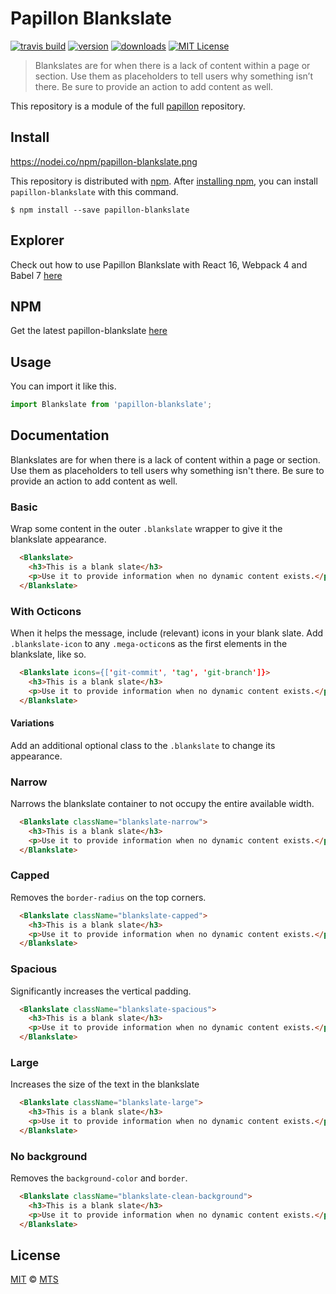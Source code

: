 # Papillon Blankslate

[![travis build](https://img.shields.io/travis/mts/papillon.svg?style=flat-square)](https://travis-ci.org/mts/papillon)
[![version](https://img.shields.io/npm/v/papillon-blankslate.svg?style=flat-square)](http://npm.im/papillon-blankslate)
[![downloads](https://img.shields.io/npm/dm/papillon-blankslate.svg?style=flat-square)](http://npm-stat.com/charts.html?package=papillon-blankslate&from=2018-10-13)
[![MIT License](https://img.shields.io/npm/l/papillon-blankslate.svg?style=flat-square)](http://opensource.org/licenses/MIT)

> Blankslates are for when there is a lack of content within a page or section. Use them as placeholders to tell users why something isn’t there. Be sure to provide an action to add content as well.

This repository is a module of the full [papillon][papillon] repository.

## Install

https://nodei.co/npm/papillon-blankslate.png

This repository is distributed with [npm][npm]. After [installing npm][install-npm], you can install `papillon-blankslate` with this command.

```
$ npm install --save papillon-blankslate
```

## Explorer
Check out how to use Papillon Blankslate with React 16, Webpack 4 and Babel 7 [here](https://github.com/mts/papillon/tree/master/packages/papillon-blankslate/explorer)

## NPM
Get the latest papillon-blankslate [here](https://www.npmjs.com/package/papillon-blankslate)

## Usage

You can import it like this.

```javascript
import Blankslate from 'papillon-blankslate';
```

## Documentation

Blankslates are for when there is a lack of content within a page or section. Use them as placeholders to tell users why something isn't there. Be sure to provide an action to add content as well.

### Basic

Wrap some content in the outer `.blankslate` wrapper to give it the blankslate appearance.

```html
  <Blankslate>
    <h3>This is a blank slate</h3>
    <p>Use it to provide information when no dynamic content exists.</p>
  </Blankslate>
```

### With Octicons

When it helps the message, include (relevant) icons in your blank slate. Add `.blankslate-icon` to any `.mega-octicon`s as the first elements in the blankslate, like so.

```html
  <Blankslate icons={['git-commit', 'tag', 'git-branch']}>
    <h3>This is a blank slate</h3>
    <p>Use it to provide information when no dynamic content exists.</p>
  </Blankslate>
```

#### Variations

Add an additional optional class to the `.blankslate` to change its appearance.

### Narrow

Narrows the blankslate container to not occupy the entire available width.

```html
  <Blankslate className="blankslate-narrow">
    <h3>This is a blank slate</h3>
    <p>Use it to provide information when no dynamic content exists.</p>
  </Blankslate>
```

### Capped

Removes the `border-radius` on the top corners.

```html
  <Blankslate className="blankslate-capped">
    <h3>This is a blank slate</h3>
    <p>Use it to provide information when no dynamic content exists.</p>
  </Blankslate>
```

### Spacious

Significantly increases the vertical padding.

```html
  <Blankslate className="blankslate-spacious">
    <h3>This is a blank slate</h3>
    <p>Use it to provide information when no dynamic content exists.</p>
  </Blankslate>
```

### Large

Increases the size of the text in the blankslate

```html
  <Blankslate className="blankslate-large">
    <h3>This is a blank slate</h3>
    <p>Use it to provide information when no dynamic content exists.</p>
  </Blankslate>
```

### No background

Removes the `background-color` and `border`.

```html
  <Blankslate className="blankslate-clean-background">
    <h3>This is a blank slate</h3>
    <p>Use it to provide information when no dynamic content exists.</p>
  </Blankslate>
```

## License

[MIT](./LICENSE) &copy; [MTS](https://github.com/mts)

[papillon]: https://github.com/mts/papillon
[docs]: https://github.com/mts/papillon/tree/master/packages/papillon-blankslate
[npm]: https://www.npmjs.com/package/papillon-blankslate
[install-npm]: https://docs.npmjs.com/getting-started/installing-node
[react]: https://github.com/facebook/react

